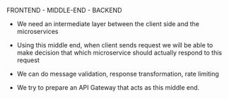 FRONTEND - MIDDLE-END - BACKEND

- We need an intermediate layer between the client side and the microservices

- Using this middle end, when client sends request we will be able to make decision that which microservice should actually respond to this request

- We can do message validation, response transformation, rate limiting

- We try to prepare an API Gateway that acts as this middle end.